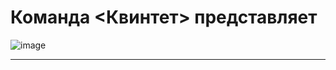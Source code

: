 # Команда <Квинтет> представляет

![image](https://user-images.githubusercontent.com/90931685/175909904-4c93cfa3-82e7-4699-84ae-c51279db6382.png)

______________________________
